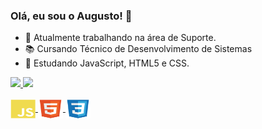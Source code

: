 ### Olá, eu sou o Augusto! 👋

- 🔭 Atualmente trabalhando na área de Suporte.
- 📚 Cursando Técnico de Desenvolvimento de Sistemas
- 🌱 Estudando JavaScript, HTML5 e CSS.

<div>
  <a href="https://github.com/medeiros-augusto">
  <img height="155em" width"300" src="https://github-readme-stats.vercel.app/api?username=medeiros-augusto&show_icons=true&theme=dark&include_all_commits=true&count_private=true"/>
  <img height="155em" src="https://github-readme-stats.vercel.app/api/top-langs/?username=medeiros-augusto&layout=compact&langs_count=16&theme=dark"/>
</div>
  
<div style="display: inline_block"><br>
  <img align="center" alt="Rafa-Js" height="30" width="40" src="https://raw.githubusercontent.com/devicons/devicon/master/icons/javascript/javascript-plain.svg">
  <img align="center" alt="Rafa-HTML" height="30" width="40" src="https://raw.githubusercontent.com/devicons/devicon/master/icons/html5/html5-original.svg">
  <img align="center" alt="Rafa-CSS" height="30" width="40" src="https://raw.githubusercontent.com/devicons/devicon/master/icons/css3/css3-original.svg">
</div>

  ##
